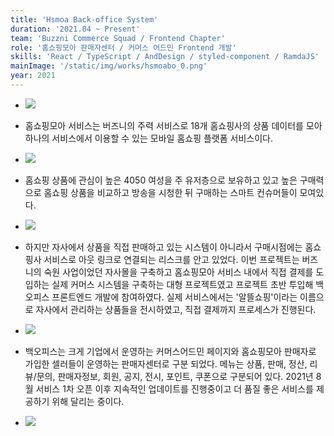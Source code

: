 ```yaml
---
title: 'Hsmoa Back-office System'
duration: '2021.04 ~ Present'
team: 'Buzzni Commerce Squad / Frontend Chapter'
role: '홈쇼핑모아 판매자센터 / 커머스 어드민 Frontend 개발'
skills: 'React / TypeScript / AndDesign / styled-component / RamdaJS'
mainImage: '/static/img/works/hsmoabo_0.png'
year: 2021
---
```


<div class="img-container text-center mt-5">
  <ul>
    <li><img src="/static/img/works/hsmoabo_1.png" /></li>
    <li>
      <p class="text-left">
        홈쇼핑모아 서비스는 버즈니의 주력 서비스로 18개 홈쇼핑사의 상품
        데이터를 모아 하나의 서비스에서 이용할 수 있는 모바일 홈쇼핑
        플랫폼 서비스이다.
      </p>
    </li>
    <li><img src="/static/img/works/hsmoabo_2.png" /></li>
    <li>
      <p class="text-left">
        홈쇼핑 상품에 관심이 높은 4050 여성을 주 유저층으로 보유하고 있고
        높은 구매력으로 홈쇼핑 상품을 비교하고 방송을 시청한 뒤 구매하는
        스마트 컨슈머들이 모여있다.
      </p>
    </li>
    <li><img src="/static/img/works/hsmoabo_3.png" /></li>
    <li>
      <p class="text-left">
        하지만 자사에서 상품을 직접 판매하고 있는 시스템이 아니라서
        구매시점에는 홈쇼핑사 서비스로 아웃 링크로 연결되는 리스크를 안고
        있었다. 이번 프로젝트는 버즈니의 숙원 사업이었던 자사몰을 구축하고
        홈쇼핑모아 서비스 내에서 직접 결제를 도입하는 실제 커머스 시스템을
        구축하는 대형 프로젝트였고 프로젝트 초반 투입해 백오피스
        프론트엔드 개발에 참여하였다. 실제 서비스에서는 '알뜰쇼핑'이라는
        이름으로 자사에서 관리하는 상품들을 전시하였고, 직접 결제까지
        프로세스가 진행된다.
      </p>
    </li>
    <li><img src="/static/img/works/hsmoabo_4.png" /></li>
    <li>
      <p class="text-left">
        백오피스는 크게 기업에서 운영하는 커머스어드민 페이지와 홈쇼핑모아
        판매자로 가입한 셀러들이 운영하는 판매자센터로 구분 되었다. 메뉴는
        상품, 판매, 정산, 리뷰/문의, 판매자정보, 회원, 공지, 전시, 포인트,
        쿠폰으로 구분되어 있다. 2021년 8월 서비스 1차 오픈 이후 지속적인
        업데이트를 진행중이고 더 품질 좋은 서비스를 제공하기 위해 달리는
        중이다.
      </p>
    </li>
    <li><img src="/static/img/works/hsmoabo_5.png" /></li>
  </ul>
</div>
